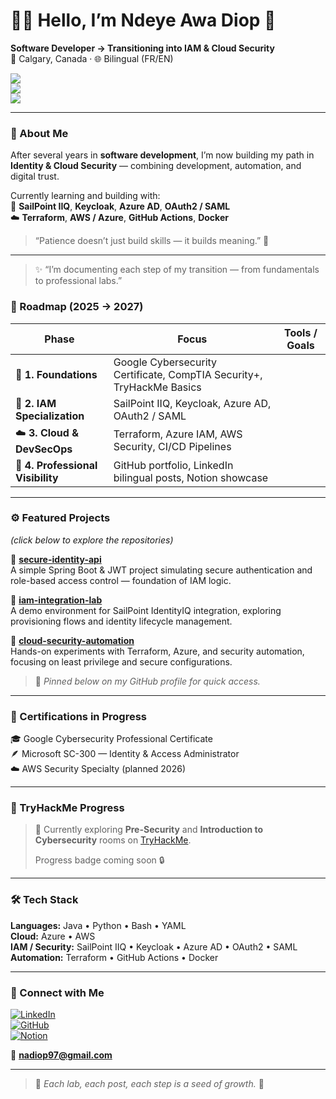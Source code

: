 # 👋🏽 Hello, I’m Ndeye Awa Diop 🌿  

**Software Developer → Transitioning into IAM & Cloud Security**  
📍 Calgary, Canada · 🌐 Bilingual (FR/EN)

[![](https://img.shields.io/badge/IAM-Identity%20%26%20Access%20Management-6c63ff?style=flat-square)]()  
[![](https://img.shields.io/badge/Cloud-Azure%20%7C%20AWS-blue?style=flat-square)]()  
[![](https://img.shields.io/badge/Focus-Cybersecurity%20%7C%20DevSecOps-green?style=flat-square)]()  

---

### 🌱 About Me  
After several years in **software development**, I’m now building my path in **Identity & Cloud Security** — combining development, automation, and digital trust.  

Currently learning and building with:  
🧩 **SailPoint IIQ**, **Keycloak**, **Azure AD**, **OAuth2 / SAML**  
☁️ **Terraform**, **AWS / Azure**, **GitHub Actions**, **Docker**

> “Patience doesn’t just build skills — it builds meaning.” 🌿  

---

>✨ “I’m documenting each step of my transition — from fundamentals to professional labs.”

### 🧭 Roadmap (2025 → 2027)

| Phase | Focus | Tools / Goals |
| --- | --- | --- |
| 🧩 **1. Foundations** | Google Cybersecurity Certificate, CompTIA Security+, TryHackMe Basics |
| 🔐 **2. IAM Specialization** | SailPoint IIQ, Keycloak, Azure AD, OAuth2 / SAML |
| ☁️ **3. Cloud & DevSecOps** | Terraform, Azure IAM, AWS Security, CI/CD Pipelines |
| 💼 **4. Professional Visibility** | GitHub portfolio, LinkedIn bilingual posts, Notion showcase |

---

### ⚙️ Featured Projects  
*(click below to explore the repositories)*  

🔗 [**secure-identity-api**](https://github.com/ndeya97/secure-identity-api)  
A simple Spring Boot & JWT project simulating secure authentication and role-based access control — foundation of IAM logic.

🔗 [**iam-integration-lab**](https://github.com/ndeya97/iam-integration-lab)  
A demo environment for SailPoint IdentityIQ integration, exploring provisioning flows and identity lifecycle management.

🔗 [**cloud-security-automation**](https://github.com/ndeya97/cloud-security-automation)  
Hands-on experiments with Terraform, Azure, and security automation, focusing on least privilege and secure configurations.

> 📌 *Pinned below on my GitHub profile for quick access.*

---

### 📘 Certifications in Progress  

🎓 Google Cybersecurity Professional Certificate  
🪶 Microsoft SC-300 — Identity & Access Administrator  
☁️ AWS Security Specialty (planned 2026)

---

### 🎯 TryHackMe Progress  
> 🧠 Currently exploring **Pre-Security** and **Introduction to Cybersecurity** rooms on [TryHackMe](https://tryhackme.com/p/ndeya97).
>  <!-- [![TryHackMe Badge](https://tryhackme-badges.s3.amazonaws.com/ndeya97.png)](https://tryhackme.com/p/ndeya97)-->  
> Progress badge coming soon 🔒
---

### 🛠️ Tech Stack  

**Languages:** Java • Python • Bash • YAML  
**Cloud:** Azure • AWS  
**IAM / Security:** SailPoint IIQ • Keycloak • Azure AD • OAuth2 • SAML  
**Automation:** Terraform • GitHub Actions • Docker  

---

### 💬 Connect with Me  

[![LinkedIn](https://img.shields.io/badge/LinkedIn-NdeyeAwaDiop-blue?logo=linkedin&style=flat-square)](https://www.linkedin.com/in/ndeyeawadiop)  
[![GitHub](https://img.shields.io/badge/GitHub-ndeya97-black?logo=github&style=flat-square)](https://github.com/ndeya97)  
[![Notion](https://img.shields.io/badge/Notion-IAM%20%26%20Cloud%20Security%20Journey-black?logo=notion&style=flat-square)](https://ndeya.notion.site/IAM-Cloud-Security-Journey-Public-Edition-287c513f71e78043aa4cd015ad4652d9)

📧 **nadiop97@gmail.com**

---

> 🌿 *Each lab, each post, each step is a seed of growth.* 🌱
